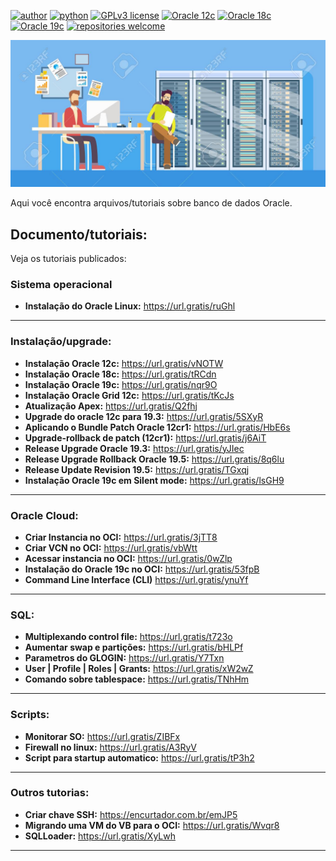 [![author](https://img.shields.io/badge/author-anvmano-red.svg)](https://www.linkedin.com/in/anvmano/) [![python](https://img.shields.io/badge/Python-3.9%2B-blue)](https://www.python.org/downloads/release/python-392/) [![GPLv3 license](https://img.shields.io/badge/License-GPLv3-blue.svg)](http://perso.crans.org/besson/LICENSE.html) [![Oracle 12c](https://img.shields.io/badge/Oracle-12c-red)](https://www.oracle.com/br/corporate/features/database-12c/) [![Oracle 18c](https://img.shields.io/badge/Oracle-18c-red)](https://docs.oracle.com/en/database/oracle/oracle-database/18/) [![Oracle 19c](https://img.shields.io/badge/Oracle-19c-red)](https://www.oracle.com/br/database/technologies/) [![repositories welcome](https://img.shields.io/badge/contributions-welcome-brightgreen.svg?style=flat)](https://github.com/anvmano?tab=repositories)


<p align="center">
  <img src="https://github.com/anvmano/Oracle-Database/blob/main/banco%20de%20dados%20imagem%20git.jpg">
</p>

Aqui você encontra arquivos/tutoriais sobre banco de dados Oracle.


## Documento/tutoriais:
Veja os tutoriais publicados:

### Sistema operacional
* **Instalação do Oracle Linux:** https://url.gratis/ruGhl

---

### Instalação/upgrade:

* **Instalação Oracle 12c:** https://url.gratis/vNOTW
* **Instalação Oracle 18c:** https://url.gratis/tRCdn
* **Instalação Oracle 19c:** https://url.gratis/nqr9O
* **Instalação Oracle Grid 12c:** https://url.gratis/tKcJs
* **Atualização Apex:** https://url.gratis/Q2fhj
* **Upgrade do oracle 12c para 19.3:** https://url.gratis/5SXyR
* **Aplicando o Bundle Patch Oracle 12cr1:** https://url.gratis/HbE6s
* **Upgrade-rollback de patch (12cr1):** https://url.gratis/j6AiT
* **Release Upgrade Oracle 19.3:** https://url.gratis/yJIec
* **Release Upgrade Rollback Oracle 19.5:** https://url.gratis/8q6lu
* **Release Update Revision 19.5:** https://url.gratis/TGxqj
* **Instalação Oracle 19c em Silent mode:** https://url.gratis/lsGH9

---

### Oracle Cloud:
* **Criar Instancia no OCI:** https://url.gratis/3jTT8
* **Criar VCN no OCI:** https://url.gratis/vbWtt
* **Acessar instancia no OCI:** https://url.gratis/0wZlp
* **Instalação do Oracle 19c no OCI:** https://url.gratis/53fpB
* **Command Line Interface (CLI)** https://url.gratis/ynuYf

---

### SQL:
* **Multiplexando control file:** https://url.gratis/t723o
* **Aumentar swap e partições:** https://url.gratis/bHLPf
* **Parametros do GLOGIN:** https://url.gratis/Y7Txn
* **User | Profile | Roles | Grants:** https://url.gratis/xW2wZ
* **Comando sobre tablespace:** https://url.gratis/TNhHm

---

### Scripts:

* **Monitorar SO:** https://url.gratis/ZIBFx
* **Firewall no linux:** https://url.gratis/A3RyV
* **Script para startup automatico:** https://url.gratis/tP3h2

---

### Outros tutorias:
* **Criar chave SSH:** https://encurtador.com.br/emJP5
* **Migrando uma VM do VB para o OCI:** https://url.gratis/Wvqr8
* **SQLLoader:** https://url.gratis/XyLwh




---




